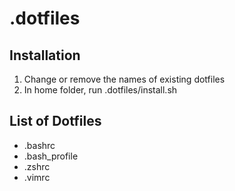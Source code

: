 # .dotfiles

## Installation
1. Change or remove the names of existing dotfiles
2. In home folder, run .dotfiles/install.sh

## List of Dotfiles
- .bashrc
- .bash_profile
- .zshrc
- .vimrc
